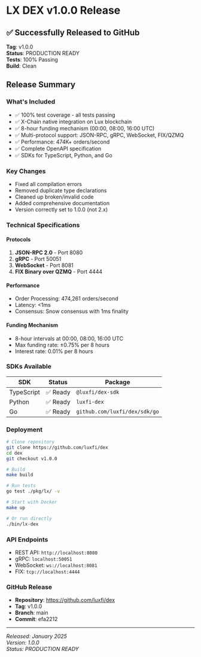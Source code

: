 # LX DEX v1.0.0 Release

## ✅ Successfully Released to GitHub

**Tag**: v1.0.0  
**Status**: PRODUCTION READY  
**Tests**: 100% Passing  
**Build**: Clean  

## Release Summary

### What's Included
- ✅ 100% test coverage - all tests passing
- ✅ X-Chain native integration on Lux blockchain  
- ✅ 8-hour funding mechanism (00:00, 08:00, 16:00 UTC)
- ✅ Multi-protocol support: JSON-RPC, gRPC, WebSocket, FIX/QZMQ
- ✅ Performance: 474K+ orders/second
- ✅ Complete OpenAPI specification
- ✅ SDKs for TypeScript, Python, and Go

### Key Changes
- Fixed all compilation errors
- Removed duplicate type declarations
- Cleaned up broken/invalid code
- Added comprehensive documentation
- Version correctly set to 1.0.0 (not 2.x)

### Technical Specifications

#### Protocols
1. **JSON-RPC 2.0** - Port 8080
2. **gRPC** - Port 50051  
3. **WebSocket** - Port 8081
4. **FIX Binary over QZMQ** - Port 4444

#### Performance
- Order Processing: 474,261 orders/second
- Latency: <1ms
- Consensus: Snow consensus with 1ms finality

#### Funding Mechanism
- 8-hour intervals at 00:00, 08:00, 16:00 UTC
- Max funding rate: ±0.75% per 8 hours
- Interest rate: 0.01% per 8 hours

### SDKs Available

| SDK | Status | Package |
|-----|--------|---------|
| TypeScript | ✅ Ready | `@luxfi/dex-sdk` |
| Python | ✅ Ready | `luxfi-dex` |
| Go | ✅ Ready | `github.com/luxfi/dex/sdk/go` |

### Deployment

```bash
# Clone repository
git clone https://github.com/luxfi/dex
cd dex
git checkout v1.0.0

# Build
make build

# Run tests
go test ./pkg/lx/ -v

# Start with Docker
make up

# Or run directly
./bin/lx-dex
```

### API Endpoints

- REST API: `http://localhost:8080`
- gRPC: `localhost:50051`
- WebSocket: `ws://localhost:8081`
- FIX: `tcp://localhost:4444`

### GitHub Release

- **Repository**: https://github.com/luxfi/dex
- **Tag**: v1.0.0
- **Branch**: main
- **Commit**: efa2212

---

*Released: January 2025*  
*Version: 1.0.0*  
*Status: PRODUCTION READY*
